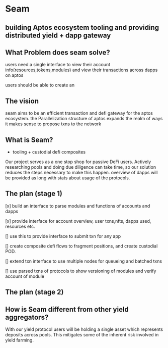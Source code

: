 <!-- 

                            
 ####  ######   ##   #    # 
#      #       #  #  ##  ## 
 ####  #####  #    # # ## # 
     # #      ###### #    # 
#    # #      #    # #    # 
 ####  ###### #    # #    #                        
                 
    
 -->


# Seam

 ## building Aptos ecosystem tooling and providing distributed yield + dapp gateway 

## What Problem does seam solve?

users need a single interface to view their account info(resources,tokens,modules) and view their transactions across dapps on aptos

users should be able to create an

## The vision

seam aims to be an efficient transaction and defi gateway for the aptos ecosystem.
the Parallelization structure of aptos expands the realm of ways it makes sense to propose txns to the network

## What is Seam?

- tooling + custodial defi composites 

Our project serves as a one stop shop for passive DeFi users. Actively researching pools and doing due diligence can take time, so our solution reduces the steps necessary to make this happen. overview of dapps will be provided as long with stats about usage of the protocols.

## The plan (stage 1)

[x] build an interface to parse modules and functions of accounts and dapps

[x] provide interface for account overview, user txns,nfts, dapps used, resources etc.

[] use this to provide interface to submit txn for any app

[] create composite defi flows to fragment positions, and create custodial POD.

[] extend txn interface to use multiple nodes for queueing and batched txns

[] use parsed txns of protocols to show versioning of modules and verify account of module

## The plan (stage 2)

## How is Seam different from other yield aggregators?

With our yield protocol users will be holding a single asset which represents deposits across pools. This mitigates some of the inherent risk involved in yield farming.